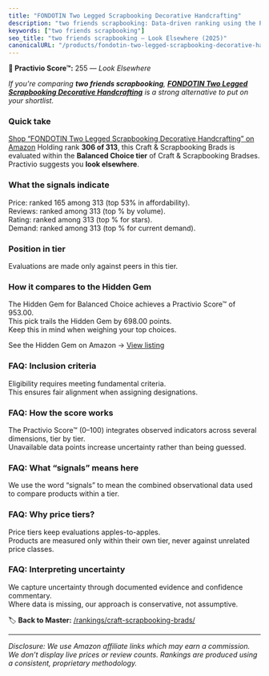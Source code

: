 ```yaml
---
title: "FONDOTIN Two Legged Scrapbooking Decorative Handcrafting"
description: "two friends scrapbooking: Data-driven ranking using the Practivio Score™. Positioned by quality, value, demand, findability, momentum."
keywords: ["two friends scrapbooking"]
seo_title: "two friends scrapbooking — Look Elsewhere (2025)"
canonicalURL: "/products/fondotin-two-legged-scrapbooking-decorative-handcrafting-B0FG3935TB/"
---
```


**🚫 Practivio Score™:** 255 — _Look Elsewhere_


*If you're comparing **two friends scrapbooking**, **[FONDOTIN Two Legged Scrapbooking Decorative Handcrafting](https://www.amazon.com/dp/B0FG3935TB?tag=practivio-20)** is a strong alternative to put on your shortlist.*
### Quick take
[Shop “FONDOTIN Two Legged Scrapbooking Decorative Handcrafting” on Amazon](https://www.amazon.com/dp/B0FG3935TB?tag=practivio-20)
Holding rank **306 of 313**, this Craft & Scrapbooking Brads is evaluated within the **Balanced Choice tier** of Craft & Scrapbooking Bradses.  
Practivio suggests you **look elsewhere**.

### What the signals indicate
Price: ranked 165 among 313 (top 53% in affordability).  
Reviews: ranked  among 313 (top % by volume).  
Rating: ranked  among 313 (top % for stars).  
Demand: ranked  among 313 (top % for current demand).

### Position in tier
Evaluations are made only against peers in this tier.

### How it compares to the Hidden Gem
The Hidden Gem for Balanced Choice achieves a Practivio Score™ of 953.00.  
This pick trails the Hidden Gem by 698.00 points.  
Keep this in mind when weighing your top choices.  

See the Hidden Gem on Amazon → [View listing](https://www.amazon.com/dp/B09VGSNWZW?tag=practivio-20)

### FAQ: Inclusion criteria
Eligibility requires meeting fundamental criteria.  
This ensures fair alignment when assigning designations.

### FAQ: How the score works
The Practivio Score™ (0–100) integrates observed indicators across several dimensions, tier by tier.  
Unavailable data points increase uncertainty rather than being guessed.

### FAQ: What “signals” means here
We use the word “signals” to mean the combined observational data used to compare products within a tier.

### FAQ: Why price tiers?
Price tiers keep evaluations apples-to-apples.  
Products are measured only within their own tier, never against unrelated price classes.

### FAQ: Interpreting uncertainty
We capture uncertainty through documented evidence and confidence commentary.  
Where data is missing, our approach is conservative, not assumptive.


🏷️ **Back to Master:** [/rankings/craft-scrapbooking-brads/](/rankings/craft-scrapbooking-brads/)

---
_Disclosure: We use Amazon affiliate links which may earn a commission. We don’t display live prices or review counts. Rankings are produced using a consistent, proprietary methodology._
